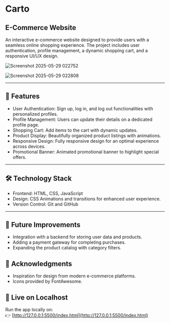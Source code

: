 # Carto
## E-Commerce Website

An interactive e-commerce website designed to provide users with a seamless online shopping experience. The project includes user authentication, profile management, a dynamic shopping cart, and a responsive UI/UX design.

![Screenshot 2025-05-29 022752](https://github.com/user-attachments/assets/dec01b27-ed38-4fb0-81b7-3178b47d0b2c)


![Screenshot 2025-05-29 022808](https://github.com/user-attachments/assets/6af7ce76-485b-4a80-a2e5-2574249a9a17)


-----

## 🚀 Features

- User Authentication: Sign up, log in, and log out functionalities with personalized profiles.
- Profile Management: Users can update their details on a dedicated profile page.
- Shopping Cart: Add items to the cart with dynamic updates.
- Product Display: Beautifully organized product listings with animations.
- Responsive Design: Fully responsive design for an optimal experience across devices.
- Promotional Banner: Animated promotional banner to highlight special offers.

-----

## 🛠️ Technology Stack

- Frontend: HTML, CSS, JavaScript
- Design: CSS Animations and transitions for enhanced user experience.
- Version Control: Git and GitHub

-----

## 🎯 Future Improvements

- Integration with a backend for storing user data and products.
- Adding a payment gateway for completing purchases.
- Expanding the product catalog with category filters.

## 🤝 Acknowledgments

- Inspiration for design from modern e-commerce platforms.
- Icons provided by FontAwesome.

## 🚀 Live on Localhost

Run the app locally on:  
👉 [http://127.0.0.1:5500/index.html](http://127.0.0.1:5500/index.html)
